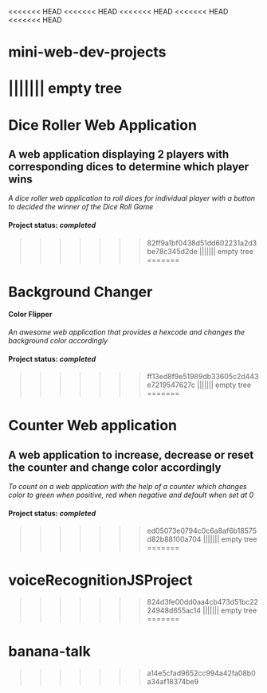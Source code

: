 <<<<<<< HEAD
<<<<<<< HEAD
<<<<<<< HEAD
<<<<<<< HEAD
<<<<<<< HEAD
# mini-web-dev-projects
||||||| empty tree
=======
# Dice Roller Web Application
## A web application displaying 2 players with corresponding dices to determine which player wins
*A dice roller web application to roll dices for individual player with a button to decided the winner of the Dice Roll Game*
#### Project status: *completed*
>>>>>>> 82ff9a1bf0438d51dd602231a2d3be78c345d2de
||||||| empty tree
=======
# Background Changer
#### Color Flipper
*An awesome web application that provides a hexcode and changes the background color accordingly*
#### Project status: *completed*
>>>>>>> ff13ed8f9e51989db33605c2d443e7219547627c
||||||| empty tree
=======
# Counter Web application
## A web application to increase, decrease or reset the counter and change color accordingly
*To count on a web application with the help of a counter which changes color to green when positive, red when negative and default when set at 0*
#### Project status: *completed*
>>>>>>> ed05073e0794c0c6a8af6b18575d82b88100a704
||||||| empty tree
=======
# voiceRecognitionJSProject
>>>>>>> 824d3fe00dd0aa4cb473d51bc2224948d655ac14
||||||| empty tree
=======
# banana-talk
>>>>>>> a14e5cfad9652cc994a42fa08b0a34af18374be9

